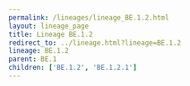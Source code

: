 ```yaml
---
permalink: /lineages/lineage_BE.1.2.html
layout: lineage_page
title: Lineage BE.1.2
redirect_to: ../lineage.html?lineage=BE.1.2
lineage: BE.1.2
parent: BE.1
children: ['BE.1.2', 'BE.1.2.1']
---
```

